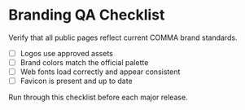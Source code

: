 # Branding QA Checklist

Verify that all public pages reflect current COMMA brand standards.

- [ ] Logos use approved assets
- [ ] Brand colors match the official palette
- [ ] Web fonts load correctly and appear consistent
- [ ] Favicon is present and up to date

Run through this checklist before each major release.
